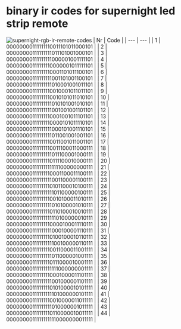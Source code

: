 # binary ir codes for supernight led strip remote
![supernight-rgb-ir-remote-codes](https://github.com/aqbifzl/supernight-led-ir-remote-codes/assets/119064283/0a717c06-8f36-4cc0-be01-bec1e1b9cbc2)
| Nr | Code |
| --- | --- |
| 1 | 00000000111111110011101011000101 |
| 2 | 00000000111111111011101001000101 |
| 3 | 00000000111111111000001001111101 |
| 4 | 00000000111111110000001011111101 |
| 5 | 00000000111111110001101011100101 |
| 6 | 00000000111111111001101001100101 |
| 7 | 00000000111111111010001001011101 |
| 8 | 00000000111111110010001011011101 |
| 9 | 00000000111111110010101011010101 |
| 10 | 00000000111111111010101001010101 |
| 11 | 00000000111111111001001001101101 |
| 12 | 00000000111111110001001011101101 |
| 13 | 00000000111111110000101011110101 |
| 14 | 00000000111111111000101001110101 |
| 15 | 00000000111111111011001001001101 |
| 16 | 00000000111111110011001011001101 |
| 17 | 00000000111111110011100011000111 |
| 18 | 00000000111111111011100001000111 |
| 19 | 00000000111111110111100010000111 |
| 20 | 00000000111111111111100000000111 |
| 21 | 00000000111111110001100011100111 |
| 22 | 00000000111111111001100001100111 |
| 23 | 00000000111111110101100010100111 |
| 24 | 00000000111111111101100000100111 |
| 25 | 00000000111111110010100011010111 |
| 26 | 00000000111111111010100001010111 |
| 27 | 00000000111111110110100010010111 |
| 28 | 00000000111111111110100000010111 |
| 29 | 00000000111111110000100011110111 |
| 30 | 00000000111111111000100001110111 |
| 31 | 00000000111111110100100010110111 |
| 32 | 00000000111111111100100000110111 |
| 33 | 00000000111111110011000011001111 |
| 34 | 00000000111111111011000001001111 |
| 35 | 00000000111111110111000010001111 |
| 36 | 00000000111111111111000000001111 |
| 37 | 00000000111111110001000011101111 |
| 38 | 00000000111111111001000001101111 |
| 39 | 00000000111111110101000010101111 |
| 40 | 00000000111111111101000000101111 |
| 41 | 00000000111111110010000011011111 |
| 42 | 00000000111111111010000001011111 |
| 43 | 00000000111111110110000010011111 |
| 44 | 00000000111111111110000000011111 |
